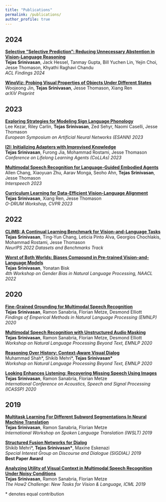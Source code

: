 ```yaml
---
title: "Publications"
permalink: /publications/
author_profile: true
---
```


<!--{% if author.googlescholar %}
  You can also find my articles on <u><a href="{{author.googlescholar}}">my Google Scholar profile</a>.</u>
{% endif %}

{% include base_path %}

{% for post in site.publications reversed %}
  {% include archive-single.html %}
{% endfor %}
-->

<h2>2024</h2>

<b>[Selective “Selective Prediction”: Reducing Unnecessary Abstention in Vision-Language Reasoning](https://arxiv.org/abs/2402.15610)</b> <br>
<b>Tejas Srinivasan</b>, Jack Hessel, Tanmay Gupta, Bill Yuchen Lin, Yejin Choi, Jesse Thomason, Khyathi Raghavi Chandu <br>
<i>ACL Findings 2024</i>

<b>[WinoViz: Probing Visual Properties of Objects Under Different States](https://arxiv.org/abs/2402.13584)</b> <br>
Woojeong Jin, <b>Tejas Srinivasan</b>, Jesse Thomason, Xiang Ren <br>
<i>arXiV Preprint</i>

<h2>2023</h2>

<b>[Exploring Strategies for Modeling Sign Language Phonology](https://arxiv.org/abs/2310.00195)</b> <br>
Lee Kezar, Riley Carlin, <b>Tejas Srinivasan</b>, Zed Sehyr, Naomi Caselli, Jesse Thomason <br>
<i>European Symposium on Artificial Neural Networks (ESANN) 2023</i>

<b>[I2I: Initializing Adapters with Improvised Knowledge](https://arxiv.org/abs/2304.02168)</b> <br>
<b>Tejas Srinivasan</b>, Furong Jia, Mohammad Rostami, Jesse Thomason <br>
<i>Conference on Lifelong Learning Agents (CoLLAs) 2023</i>

<b>[Multimodal Speech Recognition for Language-Guided Embodied Agents](https://arxiv.org/abs/2302.14030)</b> <br>
Allen Chang, Xiaoyuan Zhu, Aarav Monga, Seoho Ahn, <b>Tejas Srinivasan</b>, Jesse Thomason <br>
<i>Interspeech 2023</i>

<b>[Curriculum Learning for Data-Efficient Vision-Language Alignment](https://arxiv.org/abs/2207.14525)</b> <br>
<b>Tejas Srinivasan</b>, Xiang Ren, Jesse Thomason <br>
<i>O-DRUM Workshop, CVPR 2023</i>

<h2>2022</h2>

<b>[CLiMB: A Continual Learning Benchmark for Vision-and-Language Tasks](https://arxiv.org/abs/2206.09059)</b> <br>
<b>Tejas Srinivasan</b>, Ting-Yun Chang, Leticia Pinto Alva, Georgios Chochlakis, Mohammad Rostami, Jesse Thomason <br>
<i>NeurIPS 2022 Datasets and Benchmarks Track</i>

<b>[Worst of Both Worlds: Biases Compound in Pre-trained Vision-and-Language Models](https://arxiv.org/abs/2104.08666)</b> <br>
<b>Tejas Srinivasan</b>, Yonatan Bisk <br>
<i>4th Workshop on Gender Bias in Natural Language Processing, NAACL 2022</i>

<h2>2020</h2>

<b>[Fine-Grained Grounding for Multimodal Speech Recognition](https://arxiv.org/abs/2010.02384)</b> <br>
<b>Tejas Srinivasan</b>, Ramon Sanabria, Florian Metze, Desmond Elliott <br>
<i>Findings of Emperical Methods in Natural Language Processing (EMNLP) 2020</i>

<b>[Multimodal Speech Recognition with Unstructured Audio Masking](https://arxiv.org/abs/2010.08642)</b> <br>
<b>Tejas Srinivasan</b>, Ramon Sanabria, Florian Metze, Desmond Elliott <br>
<i>Workshop on Natural Language Processing Beyond Text, EMNLP 2020</i>

<b>[Reasoning Over History: Context-Aware Visual Dialog](2011.00669)</b> <br>
Muhammad Shah\*, Shikib Mehri\*, <b>Tejas Srinivasan\*</b><br>
<i>Workshop on Natural Language Processing Beyond Text, EMNLP 2020</i>

<b>[Looking Enhances Listening: Recovering Missing Speech Using Images](https://arxiv.org/abs/2002.05639)</b> <br>
<b>Tejas Srinivasan</b>, Ramon Sanabria, Florian Metze <br>
<i>International Conference on Acoustics, Speech and Signal Processing (ICASSP) 2020</i>

<h2>2019</h2>

<b>[Multitask Learning For Different Subword Segmentations In Neural Machine Translation](https://arxiv.org/abs/1910.12368)</b> <br>
<b>Tejas Srinivasan</b>, Ramon Sanabria, Florian Metze <br>
<i>International Workshop on Spoken Language Translation (IWSLT) 2019</i>

<b>[Structured Fusion Networks for Dialog](https://arxiv.org/abs/1907.10016)</b> <br>
Shikib Mehri\*, <b>Tejas Srinivasan\*</b>, Maxine Eskenazi <br>
<i>Special Interest Group on Discourse and Dialogue (SIGDIAL) 2019</i> <br>
<b>Best Paper Award</b>

<b>[Analyzing Utility of Visual Context in Multimodal Speech Recognition Under Noisy Conditions](https://arxiv.org/abs/1907.00477)</b> <br>
<b>Tejas Srinivasan</b>, Ramon Sanabria, Florian Metze <br>
<i> The How2 Challenge: New Tasks for Vision & Language, ICML 2019</i>



\* denotes equal contribution
